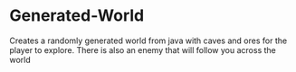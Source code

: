 # Generated-World
Creates a randomly generated world from java with caves and ores for the player to explore. There is also an enemy that will follow you across the world
